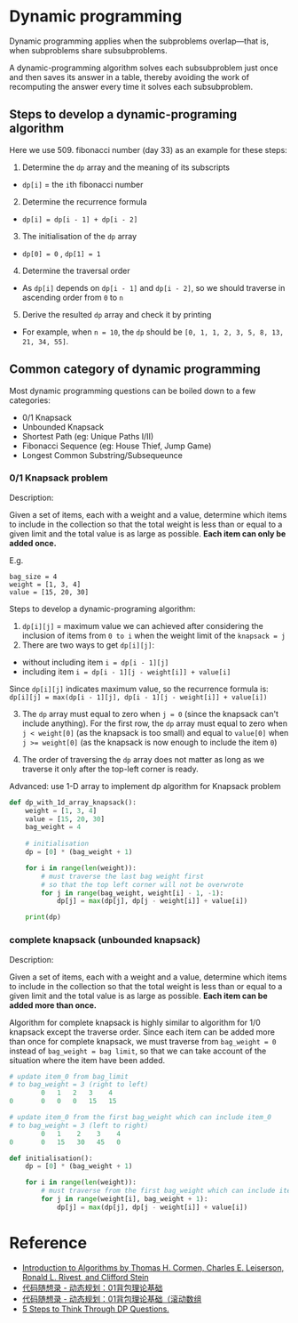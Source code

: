 # Dynamic programming

Dynamic programming applies when the subproblems overlap—that is, when subproblems share subsubproblems. 

A dynamic-programming algorithm solves each subsubproblem just once and then saves its answer in a table, thereby avoiding the work of recomputing the answer every time it solves each subsubproblem.

## Steps to develop a dynamic-programing algorithm

Here we use 509. fibonacci number (day 33) as an example for these steps:

1. Determine the `dp` array and the meaning of its subscripts
- `dp[i]` = the `i`th fibonacci number

2. Determine the recurrence formula
- `dp[i] = dp[i - 1] + dp[i - 2]`

3. The initialisation of the `dp` array
- `dp[0] = 0` , `dp[1] = 1`

4. Determine the traversal order
- As `dp[i]` depends on `dp[i - 1]` and `dp[i - 2]`, so we should traverse in ascending order from `0` to `n`

5. Derive the resulted `dp` array and check it by printing
- For example, when `n = 10`, the `dp` should be `[0, 1, 1, 2, 3, 5, 8, 13, 21, 34, 55]`.

## Common category of dynamic programming
Most dynamic programming questions can be boiled down to a few categories:
- 0/1 Knapsack
- Unbounded Knapsack
- Shortest Path (eg: Unique Paths I/II)
- Fibonacci Sequence (eg: House Thief, Jump Game)
- Longest Common Substring/Subsequeunce

### 0/1 Knapsack problem
Description: 

Given a set of items, each with a weight and a value, determine which items to include in the collection so that the total weight is less than or equal to a given limit and the total value is as large as possible. **Each item can only be added once.**

E.g. 
``` 
bag_size = 4
weight = [1, 3, 4]
value = [15, 20, 30]
```

Steps to develop a dynamic-programing algorithm: 

1. `dp[i][j]` = maximum value we can achieved after considering the inclusion of items from `0 to i` when the weight limit of the `knapsack = j`
2. There are two ways to get `dp[i][j]`: 
- without including item `i = dp[i - 1][j]` 
- including item `i = dp[i - 1][j - weight[i]] + value[i]` 

 Since  `dp[i][j]` indicates maximum value, so the recurrence formula is:
`dp[i][j] = max(dp[i - 1][j], dp[i - 1][j - weight[i]] + value[i])`

3. The `dp` array must equal to zero when `j = 0` (since the knapsack can't include anything). For the first row, the `dp` array must equal to zero when `j < weight[0]` (as the knapsack is too small) and equal to `value[0]` when `j >= weight[0]` (as the knapsack is now enough to include the item `0`)

4. The order of traversing the `dp` array does not matter as long as we traverse it only after the top-left corner is ready.

Advanced: 
use 1-D array to implement dp algorithm for Knapsack problem

```PYTHON
def dp_with_1d_array_knapsack():
    weight = [1, 3, 4]
    value = [15, 20, 30]
    bag_weight = 4
    
    # initialisation
    dp = [0] * (bag_weight + 1)

    for i in range(len(weight)):
        # must traverse the last bag weight first
        # so that the top left corner will not be overwrote
        for j in range(bag_weight, weight[i] - 1, -1):
            dp[j] = max(dp[j], dp[j - weight[i]] + value[i])

    print(dp)
```

### complete knapsack (unbounded knapsack)
Description: 

Given a set of items, each with a weight and a value, determine which items to include in the collection so that the total weight is less than or equal to a given limit and the total value is as large as possible. **Each item can be added more than once.**

Algorithm for complete knapsack is highly similar to algorithm for 1/0 knapsack except the traverse order. Since each item can be added more than once for complete knapsack, we must traverse from `bag_weight = 0` instead of `bag_weight = bag limit`, so that we can take account of the situation where the item have been added.

```PYTHON
# update item_0 from bag_limit 
# to bag_weight = 3 (right to left) 
        0   1   2   3    4   
0       0   0   0   15   15  

# update item_0 from the first bag_weight which can include item_0 
# to bag_weight = 3 (left to right)
        0   1    2    3    4   
0       0   15   30   45   0  
```

```PYTHON
def initialisation():
    dp = [0] * (bag_weight + 1)

    for i in range(len(weight)):
        # must traverse from the first bag_weight which can include item_i
        for j in range(weight[i], bag_weight + 1):
            dp[j] = max(dp[j], dp[j - weight[i]] + value[i])
```

# Reference
- [Introduction to Algorithms by Thomas H. Cormen, Charles E. Leiserson, Ronald L. Rivest, and Clifford Stein](https://en.wikipedia.org/wiki/Introduction_to_Algorithms)
- [代码随想录 - 动态规划：01背包理论基础](https://programmercarl.com/背包理论基础01背包-1.html)
- [代码随想录 - 动态规划：01背包理论基础（滚动数组](https://programmercarl.com/背包理论基础01背包-2.html#一维dp数组-滚动数组)
- [5 Steps to Think Through DP Questions.](https://leetcode.com/problems/target-sum/solutions/455024/dp-is-easy-5-steps-to-think-through-dp-questions/)